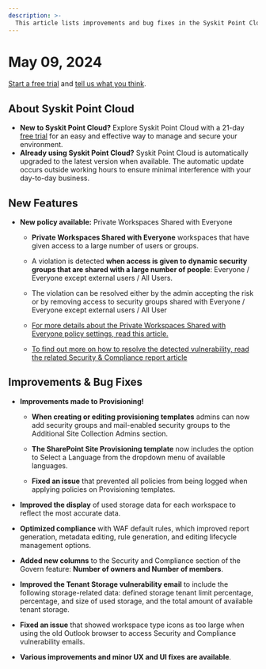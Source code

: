 ```yaml
---
description: >-
  This article lists improvements and bug fixes in the Syskit Point Cloud version 2024.3.48.11
---
```


# May 09, 2024

[Start a free trial](https://www.syskit.com/products/point/free-trial/) and [tell us what you think](https://www.syskit.com/company/contact-us/).


## About Syskit Point Cloud

* **New to Syskit Point Cloud?** Explore Syskit Point Cloud with a 21-day [free trial](https://www.syskit.com/products/point/free-trial/) for an easy and effective way to manage and secure your environment.
* **Already using Syskit Point Cloud?** Syskit Point Cloud is automatically upgraded to the latest version when available. The automatic update occurs outside working hours to ensure minimal interference with your day-to-day business.

## New Features

* **New policy available:** Private Workspaces Shared with Everyone

  * **Private Workspaces Shared with Everyone** workspaces that have given access to a large number of users or groups. 

  * A violation is detected **when access is given to dynamic security groups that are shared with a large number of people**: Everyone / Everyone except external users / All Users. 

  * The violation can be resolved either by the admin accepting the risk or by removing access to security groups shared with Everyone / Everyone except external users / All User

  * [For more details about the Private Workspaces Shared with Everyone policy settings, read this article.](../../governance-and-automation/automated-workflows/private-workspaces-shared-with-everyone-admin.md)

  * [To find out more on how to resolve the detected vulnerability, read the related Security & Compliance report article](../../governance-and-automation/security-compliance-checks/private-workspaces-shared-with-everyone.md)



## Improvements & Bug Fixes

* **Improvements made to Provisioning!**

  * **When creating or editing provisioning templates** admins can now add security groups and mail-enabled security groups to the Additional Site Collection Admins section.

  * **The SharePoint Site Provisioning template** now includes the option to Select a Language from the dropdown menu of available languages.
  
  * **Fixed an issue** that prevented all policies from being logged when applying policies on Provisioning templates. 

* **Improved the display** of used storage data for each workspace to reflect the most accurate data. 

* **Optimized compliance** with WAF default rules, which improved report generation, metadata editing, rule generation, and editing lifecycle management options.

* **Added new columns** to the Security and Compliance section of the Govern feature: **Number of owners and Number of members**.

* **Improved the Tenant Storage vulnerability email** to include the following storage-related data: defined storage tenant limit percentage, percentage, and size of used storage, and the total amount of available tenant storage.

* **Fixed an issue** that showed workspace type icons as too large when using the old Outlook browser to access Security and Compliance vulnerability emails.

* **Various improvements and minor UX and UI fixes are available**.